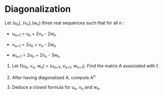 <!SLIDE >
# Diagonalization

Let (u<sub>n</sub>), (v<sub>n</sub>),(w<sub>n</sub>) three real sequences such that for all n :

 - u<sub>n+1</sub> = u<sub>n</sub> + 2v<sub>n</sub> - 2w<sub>n</sub>

 - v<sub>n+1</sub> = 2u<sub>n</sub> + v<sub>n</sub> - 2w<sub>n</sub>

 - w<sub>n+1</sub> = 2u<sub>n</sub> + 2v<sub>n</sub> - 3w<sub>n</sub>

 1. Let f(u<sub>n</sub>, v<sub>n</sub>, w<sub>n</sub>) = (u<sub>n+1</sub>, v<sub>n+1</sub>, w<sub>n+1</sub>). Find the matrix A associated with f.

 2. After having diagonalized A, compute A<sup>n</sup>

 3. Deduce a closed formula for u<sub>n</sub>, v<sub>n</sub> and w<sub>n</sub>.